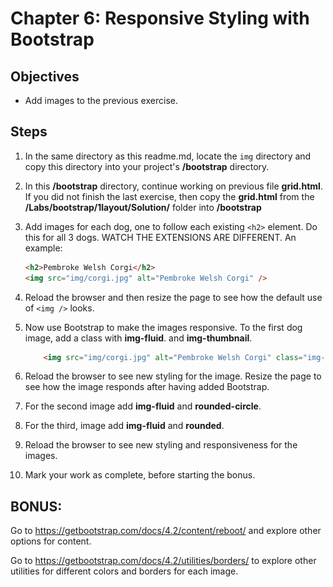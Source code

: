 # Chapter 6: Responsive Styling with Bootstrap

## Objectives
* Add images to the previous exercise.

## Steps

1.  In the same directory as this readme.md, locate the `img` directory and copy this directory into your project's **/bootstrap** directory. 

2. In this **/bootstrap** directory, continue working on previous file **grid.html**.   If you did not finish the last exercise, then copy the **grid.html** from the **/Labs/bootstrap/1layout/Solution/** folder into **/bootstrap**

3. Add images for each dog, one to follow each existing `<h2>` element. Do this for all 3 dogs. WATCH THE EXTENSIONS ARE DIFFERENT. An example:
    ```html
    <h2>Pembroke Welsh Corgi</h2>
    <img src="img/corgi.jpg" alt="Pembroke Welsh Corgi" />
    ```

4. Reload the browser and then resize the page to see how the default use of `<img />` looks.

5. Now use Bootstrap to make the images responsive. To the first dog image, add a class with **img-fluid**. and **img-thumbnail**. 

    ```html
        <img src="img/corgi.jpg" alt="Pembroke Welsh Corgi" class="img-fluid img-thumbnail">
    ```

6. Reload the browser to see new styling for the image. Resize the page to see how the image responds after having added Bootstrap. 
   
7. For the second image add **img-fluid** and **rounded-circle**.
8. For the third, image add **img-fluid** and **rounded**.


9. Reload the browser to see new styling and responsiveness for the images. 

10. Mark your work as complete, before starting the bonus.

## BONUS: 

Go to https://getbootstrap.com/docs/4.2/content/reboot/ and explore other options for content. 

Go to https://getbootstrap.com/docs/4.2/utilities/borders/ to explore other utilities for different colors and borders for each image.  
